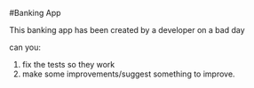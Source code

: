 #Banking App 

This banking app has been created by a developer on a bad day

can you:

1. fix the tests so they work
2. make some improvements/suggest something to improve.

